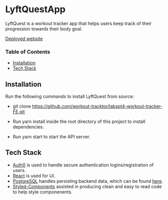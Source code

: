 # LyftQuestApp

LyftQuest is a workout tracker app that helps users keep track of their progression towards their body goal.

[Deployed website](https://compassionate-kalam-d8e461.netlify.com)

### Table of Contents
- [Installation](#installation)
- [Tech Stack](#tech-stack)


## Installation

Run the following commands to install LyftQuest from source:

+ git clone https://github.com/workout-tracktor/labspt4-workout-tracker-FE.git

+ Run yarn install inside the root directory of this project to install dependencies.

+ Run yarn start to start the API server.

## Tech Stack
+ [Auth0](https://auth0.com/) is used to handle secure authentication logins/registration of users.
+ [React](https://reactjs.org/) is used for UI.
+ [PostgreSQL](https://www.postgresql.org/) handles persisting backend data, which can be found [here](https://github.com/workout-tracktor/labspt4-workout-tracker-BE).
+ [Styled-Components](https://www.styled-components.com/) assisted in producing clean and easy to read code to help style componenents.
